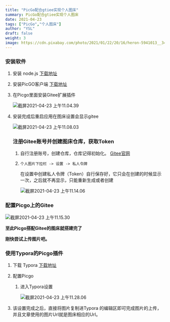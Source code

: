 ```yaml
---
title: "PicGo配合gtiee实现个人图床"
summary: PicGo配合gtiee实现个人图床
date: 2021-04-23
tags: ["PicGo","个人图床"]
author: "YSL"
draft: false
weight: 3
image: https://cdn.pixabay.com/photo/2021/01/22/20/16/heron-5941013__340.jpg
---
```

### 安装软件

1. 安装 node.js [下载地址](https://nodejs.org/en/)

2. 安装PicGO客户端 [下载地址](https://github.com/Molunerfinn/PicGo/releases)

3. 在Picgo里面安装Gitee扩展插件
   
   ![截屏2021-04-23 上午11.04.39](https://gitee.com/yslinxx/image-bed/raw/master/images/%E6%88%AA%E5%B1%8F2021-04-23%20%E4%B8%8A%E5%8D%8811.04.39.png)

3. 安装完成后重启应用在图床设置会显示gitee

      ![截屏2021-04-23 上午11.08.03](https://gitee.com/yslinxx/image-bed/raw/master/images/%E6%88%AA%E5%B1%8F2021-04-23%20%E4%B8%8A%E5%8D%8811.08.03.png#pic_left)

   ### 注册Gitee账号并创建图床仓库，获取Token

   1. 自行注册账号，创建仓库，仓库记得初始化。  [Gitee官网](https://gitee.com/)

   2. ```shell
      个人图片下拉栏 -> 设置 -> 私人令牌 
      ```

      在设置中创建私人令牌（Token）自行保存好，它只会在创建的时候显示一次，之后就不再显示，只能重新生成或者创建

         ![截屏2021-04-23 上午11.14.06](https://gitee.com/yslinxx/image-bed/raw/master/images/%E6%88%AA%E5%B1%8F2021-04-23%20%E4%B8%8A%E5%8D%8811.14.06.png)

### 配置Picgo上的Gitee

   ![截屏2021-04-23 上午11.15.30](https://gitee.com/yslinxx/image-bed/raw/master/images/%E6%88%AA%E5%B1%8F2021-04-23%20%E4%B8%8A%E5%8D%8811.15.30.png)

**至此Picgo搭配Gitee的图床就搭建完了** 

**刚快尝试上传图片吧。**

### 使用Typora的Picgo插件

1. 下载 Typora [下载地址](https://typora.io/)
2. 配置Picgo
   1. 进入Typora设置

      ![截屏2021-04-23 上午11.28.06](https://gitee.com/yslinxx/image-bed/raw/master/images/%E6%88%AA%E5%B1%8F2021-04-23%20%E4%B8%8A%E5%8D%8811.28.06.png)

2. 该设置完成之后，直接将图片复制进Typora 的编辑区即可完成图片的上传，并且文章使用的图片Url就是图床相应的Url。